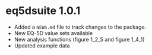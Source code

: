 # eq5dsuite 1.0.1

* Added a `NEWS.md` file to track changes to the package.
* New EQ-5D value sets available
* New analysis functions  (figure 1_2_5 and figure 1_4_1)
* Updated example data 
